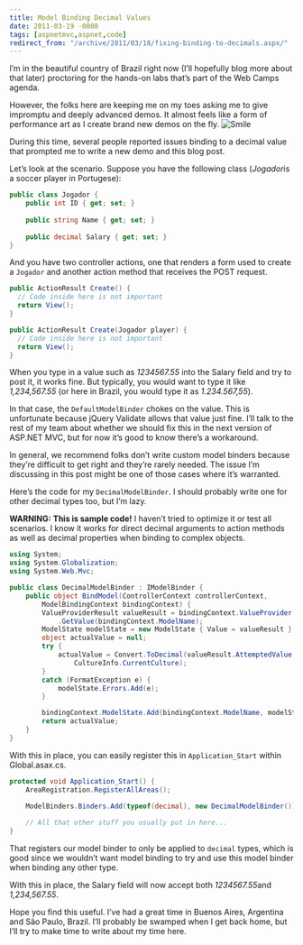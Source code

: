 ```yaml
---
title: Model Binding Decimal Values
date: 2011-03-19 -0800
tags: [aspnetmvc,aspnet,code]
redirect_from: "/archive/2011/03/18/fixing-binding-to-decimals.aspx/"
---
```


I’m in the beautiful country of Brazil right now (I’ll hopefully blog
more about that later) proctoring for the hands-on labs that’s part of
the Web Camps agenda.

However, the folks here are keeping me on my toes asking me to give
impromptu and deeply advanced demos. It almost feels like a form of
performance art as I create brand new demos on the fly.
![Smile](https://haacked.com/images/haacked_com/WindowsLiveWriter/Fixing-Binding-To-Decimals_9491/wlEmoticon-smile_2.png)

During this time, several people reported issues binding to a decimal
value that prompted me to write a new demo and this blog post.

Let’s look at the scenario. Suppose you have the following class
(*Jogador*is a soccer player in Portugese):

```csharp
public class Jogador {
    public int ID { get; set; }
        
    public string Name { get; set; }
        
    public decimal Salary { get; set; }
}
```

And you have two controller actions, one that renders a form used to
create a `Jogador` and another action method that receives the POST
request.

```csharp
public ActionResult Create() {
  // Code inside here is not important
  return View();
}

public ActionResult Create(Jogador player) {
  // Code inside here is not important
  return View();  
}
```

When you type in a value such as *1234567.55* into the Salary field and
try to post it, it works fine. But typically, you would want to type it
like *1,234,567.55* (or here in Brazil, you would type it as
*1.234.567,55*).

In that case, the `DefaultModelBinder` chokes on the value. This is
unfortunate because jQuery Validate allows that value just fine. I’ll
talk to the rest of my team about whether we should fix this in the next
version of ASP.NET MVC, but for now it’s good to know there’s a
workaround.

In general, we recommend folks don’t write custom model binders because
they’re difficult to get right and they’re rarely needed. The issue I’m
discussing in this post might be one of those cases where it’s
warranted.

Here’s the code for my `DecimalModelBinder`. I should probably write one
for other decimal types too, but I’m lazy.

**WARNING:** **This is sample code!** I haven’t tried to optimize it or
test all scenarios. I know it works for direct decimal arguments to
action methods as well as decimal properties when binding to complex
objects.

```csharp
using System;
using System.Globalization;
using System.Web.Mvc;

public class DecimalModelBinder : IModelBinder {
    public object BindModel(ControllerContext controllerContext, 
        ModelBindingContext bindingContext) {
        ValueProviderResult valueResult = bindingContext.ValueProvider
            .GetValue(bindingContext.ModelName);
        ModelState modelState = new ModelState { Value = valueResult };
        object actualValue = null;
        try {
            actualValue = Convert.ToDecimal(valueResult.AttemptedValue, 
                CultureInfo.CurrentCulture);
        }
        catch (FormatException e) {
            modelState.Errors.Add(e);
        }

        bindingContext.ModelState.Add(bindingContext.ModelName, modelState);
        return actualValue;
    }
}
```

With this in place, you can easily register this in `Application_Start`
within Global.asax.cs.

```csharp
protected void Application_Start() {
    AreaRegistration.RegisterAllAreas();
    
    ModelBinders.Binders.Add(typeof(decimal), new DecimalModelBinder());

    // All that other stuff you usually put in here...
}
```

That registers our model binder to only be applied to `decimal` types,
which is good since we wouldn’t want model binding to try and use this
model binder when binding any other type.

With this in place, the Salary field will now accept both
*1234567.55*and *1,234,567.55*.

Hope you find this useful. I’ve had a great time in Buenos Aires,
Argentina and São Paulo, Brazil. I’ll probably be swamped when I get
back home, but I’ll try to make time to write about my time here.

